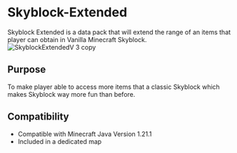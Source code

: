 # Skyblock-Extended
Skyblock Extended is a data pack that will extend the range of an items that player can obtain in Vanilla Minecraft Skyblock.
![SkyblockExtendedV 3 copy](https://github.com/user-attachments/assets/d20b0c3a-d53c-4b37-9e43-7615d8864a57)
## Purpose

To make player able to access more items that a classic Skyblock which makes Skyblock way more fun than before.

## Compatibility

- Compatible with Minecraft Java Version 1.21.1
- Included in a dedicated map


